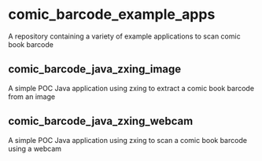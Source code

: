 # comic_barcode_example_apps

A repository containing a variety of example applications to scan comic book barcode

## comic_barcode_java_zxing_image

A simple POC Java application using zxing to extract a comic book barcode from an image

## comic_barcode_java_zxing_webcam

A simple POC Java application using zxing to scan a comic book barcode using a webcam

